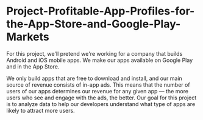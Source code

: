 # Project-Profitable-App-Profiles-for-the-App-Store-and-Google-Play-Markets
For this project, we'll pretend we're working for a company that builds Android and iOS mobile apps. 
We make our apps available on Google Play and in the App Store.

We only build apps that are free to download and install, and our main source of revenue consists of in-app ads. This means that the number of users of our apps determines our revenue for any given app — the more users who see and engage with the ads, the better. 
Our goal for this project is to analyze data to help our developers understand what type of apps are likely to attract more users.

